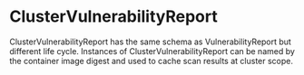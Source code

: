 # ClusterVulnerabilityReport

ClusterVulnerabilityReport has the same schema as VulnerabilityReport but different life cycle. Instances of
ClusterVulnerabilityReport can be named by the container image digest and used to cache scan results at cluster scope.